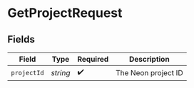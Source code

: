 # GetProjectRequest


## Fields

| Field               | Type                | Required            | Description         |
| ------------------- | ------------------- | ------------------- | ------------------- |
| `projectId`         | *string*            | :heavy_check_mark:  | The Neon project ID |